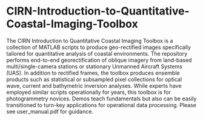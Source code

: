 # CIRN-Introduction-to-Quantitative-Coastal-Imaging-Toolbox
The CIRN Introduction to Quantitative Coastal Imaging Toolbox is a collection of MATLAB scripts to produce geo-rectified images specifically tailored for quantitative analysis of coastal environments. The repository performs end-to-end georectification of oblique imagery from land-based multi/single-camera stations or stationary Unmanned Aircraft Systems (UAS). In addition to rectified frames, the toolbox produces ensemble products such as statistical or subsampled pixel collections for optical wave, current and bathymetric inversion analyses. While experts have employed similar scripts operationally for years, this toolbox is for photogrammetry novices. Demos teach fundamentals but also can be easily transitioned to turn-key applications for operational data processing. Please see user_manual.pdf for guidance. 
